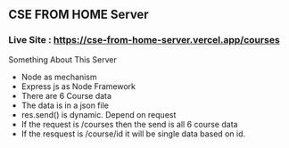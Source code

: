## CSE FROM HOME  Server

### Live Site : https://cse-from-home-server.vercel.app/courses

Something About This Server

- Node as mechanism
- Express js as Node Framework
- There are 6 Course data
- The data is in a json file
- res.send() is dynamic. Depend on request
- If the request is /courses then the send is all 6 course data
- If the resquest is /course/id it will be single data based on id.